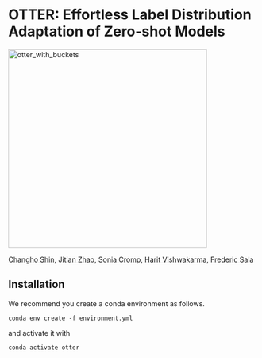 # OTTER: Effortless Label Distribution Adaptation of Zero-shot Models

<img src="https://github.com/user-attachments/assets/7c4bc7b0-f4ea-4eae-84d1-b81b5d308642" alt="otter_with_buckets" width="400">


[Changho Shin](https://ch-shin.github.io/), [Jitian Zhao](https://jzhao326.github.io/), [Sonia Cromp](https://socromp.github.io/), [Harit Vishwakarma](https://harit7.github.io/), [Frederic Sala](https://pages.cs.wisc.edu/~fredsala/)

## Installation

We recommend you create a conda environment as follows.

```
conda env create -f environment.yml
```

and activate it with

```
conda activate otter
```
